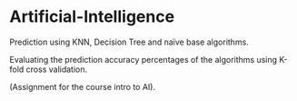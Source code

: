 # Artificial-Intelligence
Prediction using KNN, Decision Tree and naïve base algorithms.

Evaluating the prediction accuracy percentages of the algorithms using K-fold cross validation.

(Assignment for the course intro to AI).
